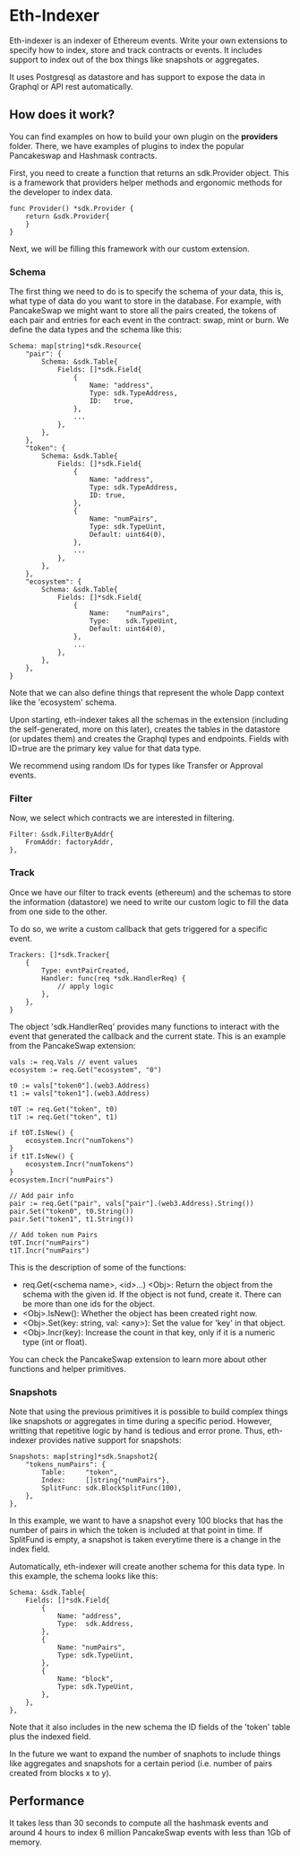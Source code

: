 
# Eth-Indexer

Eth-indexer is an indexer of Ethereum events. Write your own extensions to specify how to index, store and track contracts or events. It includes support to index out of the box things like snapshots or aggregates.

It uses Postgresql as datastore and has support to expose the data in Graphql or API rest automatically.

## How does it work?

You can find examples on how to build your own plugin on the **providers** folder. There, we have examples of plugins to index the popular Pancakeswap and Hashmask contracts.

First, you need to create a function that returns an sdk.Provider object. This is a framework that providers helper methods and ergonomic methods for the developer to index data.

```
func Provider() *sdk.Provider {
	return &sdk.Provider{
    }
}
```

Next, we will be filling this framework with our custom extension. 

### Schema

The first thing we need to do is to specify the schema of your data, this is, what type of data do you want to store in the database. For example, with PancakeSwap we might want to store all the pairs created, the tokens of each pair and entries for each event in the contract: swap, mint or burn. We define the data types and the schema like this:

```
Schema: map[string]*sdk.Resource{
    "pair": {
        Schema: &sdk.Table{
            Fields: []*sdk.Field{
                {
                    Name: "address",
                    Type: sdk.TypeAddress,
                    ID:   true,
                },
                ...
            },
        },
    },
    "token": {
        Schema: &sdk.Table{
            Fields: []*sdk.Field{
                {
                    Name: "address",
                    Type: sdk.TypeAddress,
                    ID: true,
                },
                {
                    Name: "numPairs",
                    Type: sdk.TypeUint,
                    Default: uint64(0),
                },
                ...
            },
        },
    },
    "ecosystem": {
        Schema: &sdk.Table{
            Fields: []*sdk.Field{
				{
					Name:    "numPairs",
					Type:    sdk.TypeUint,
					Default: uint64(0),
				},
                ...
            },
        },
    },
}
```

Note that we can also define things that represent the whole Dapp context like the 'ecosystem' schema.

Upon starting, eth-indexer takes all the schemas in the extension (including the self-generated, more on this later), creates the tables in the datastore (or updates them) and creates the Graphql types and endpoints. Fields with ID=true are the primary key value for that data type. 

We recommend using random IDs for types like Transfer or Approval events.

### Filter

Now, we select which contracts we are interested in filtering.

```
Filter: &sdk.FilterByAddr{
	FromAddr: factoryAddr,
},
```

### Track

Once we have our filter to track events (ethereum) and the schemas to store the information (datastore) we need to write our custom logic to fill the data from one side to the other.

To do so, we write a custom callback that gets triggered for a specific event.

```
Trackers: []*sdk.Tracker{
	{
		Type: evntPairCreated,
		Handler: func(req *sdk.HandlerReq) {
            // apply logic
        },
    },
}
```

The object 'sdk.HandlerReq' provides many functions to interact with the event that generated the callback and the current state. This is an example from the PancakeSwap extension:

```
vals := req.Vals // event values
ecosystem := req.Get("ecosystem", "0")

t0 := vals["token0"].(web3.Address)
t1 := vals["token1"].(web3.Address)

t0T := req.Get("token", t0)
t1T := req.Get("token", t1)

if t0T.IsNew() {
	ecosystem.Incr("numTokens")
}
if t1T.IsNew() {
	ecosystem.Incr("numTokens")
}
ecosystem.Incr("numPairs")

// Add pair info
pair := req.Get("pair", vals["pair"].(web3.Address).String())
pair.Set("token0", t0.String())
pair.Set("token1", t1.String())

// Add token num Pairs
t0T.Incr("numPairs")
t1T.Incr("numPairs")
```

This is the description of some of the functions:
- req.Get(\<schema name>, \<id>...) \<Obj>: Return the object from the schema with the given id. If the object is not fund, create it. There can be more than one ids for the object.
- \<Obj>.IsNew(): Whether the object has been created right now.
- \<Obj>.Set(key: string, val: \<any>): Set the value for 'key' in that object.
- \<Obj>.Incr(key): Increase the count in that key, only if it is a numeric type (int or float).

You can check the PancakeSwap extension to learn more about other functions and helper primitives.

### Snapshots

Note that using the previous primitives it is possible to build complex things like snapshots or aggregates in time during a specific period. However, writting that repetitive logic by hand is tedious and error prone. Thus, eth-indexer provides native support for snapshots:

```
Snapshots: map[string]*sdk.Snapshot2{
	"tokens_numPairs": {
		Table:     "token",
		Index:     []string{"numPairs"},
		SplitFunc: sdk.BlockSplitFunc(100),
	},
},
```

In this example, we want to have a snapshot every 100 blocks that has the number of pairs in which the token is included at that point in time. If SplitFund is empty, a snapshot is taken everytime there is a change in the index field.

Automatically, eth-indexer will create another schema for this data type. In this example, the schema looks like this:

```
Schema: &sdk.Table{
    Fields: []*sdk.Field{
		{
			Name: "address",
			Type:  sdk.Address,
		},
        {
            Name: "numPairs",
            Type: sdk.TypeUint,
        },
        {
            Name: "block",
            Type: sdk.TypeUint,
        },
    },
},
```

Note that it also includes in the new schema the ID fields of the 'token' table plus the indexed field.

In the future we want to expand the number of snaphots to include things like aggregates and snapshots for a certain period (i.e. number of pairs created from blocks x to y).

## Performance

It takes less than 30 seconds to compute all the hashmask events and around 4 hours to index 6 million PancakeSwap events with less than 1Gb of memory.
